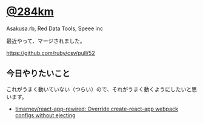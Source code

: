# [@284km](https://twitter.com/284km)

Asakusa.rb, Red Data Tools, Speee inc

最近やって、マージされました。

https://github.com/ruby/csv/pull/52

## 今日やりたいこと

これがうまく動いていない（つらい）ので、それがうまく動くようにしたいと思います。

* [timarney/react-app-rewired: Override create-react-app webpack configs without ejecting](https://github.com/timarney/react-app-rewired)
